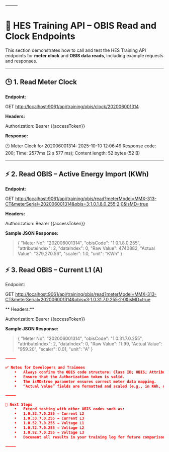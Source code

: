 ⸻

# 🔧 HES Training API – OBIS Read and Clock Endpoints

This section demonstrates how to call and test the HES Training API endpoints for **meter clock** and **OBIS data reads**, including example requests and responses.

---

## 🕒 1. Read Meter Clock

**Endpoint:**

GET [http://localhost:9061/api/training/obis/clock/202006001314](https://)

**Headers:**

Authorization: Bearer {{accessToken}}

**Response:**

🕒 Meter Clock for 202006001314: 2025-10-10 12:06:49
Response code: 200; Time: 2577ms (2 s 577 ms); Content length: 52 bytes (52 B)

---

## ⚡ 2. Read OBIS – Active Energy Import (KWh)

**Endpoint:**

GET [http://localhost:9061/api/training/obis/read?meterModel=MMX-313-CT&meterSerial=202006001314&obis=3;1.0.1.8.0.255;2;0&isMD=true](https://)

**Headers:**

Authorization: Bearer {{accessToken}}

**Sample JSON Response:**

> {
> "Meter No": "202006001314",
> "obisCode": "1.0.1.8.0.255",
> "attributeIndex": 2,
> "dataIndex": 0,
> "Raw Value": 4740882,
> "Actual Value": "379,270.56",
> "scaler": 1.0,
> "unit": "KWh"
> }

## ⚡ 3. Read OBIS – Current L1 (A)

Endpoint:

GET [http://localhost:9061/api/training/obis/read?meterModel=MMX-313-CT&meterSerial=202006001314&obis=3;1.0.31.7.0.255;2;0&isMD=true](https://)

** Headers:**

Authorization: Bearer {{accessToken}}

**Sample JSON Response:**

> {
> "Meter No": "202006001314",
> "obisCode": "1.0.31.7.0.255",
> "attributeIndex": 2,
> "dataIndex": 0,
> "Raw Value": 11.99,
> "Actual Value": "959.20",
> "scaler": 0.01,
> "unit": "A"
> }

```json
⸻

✅ Notes for Developers and Trainees
	•	Always confirm the OBIS code structure: Class ID; OBIS; Attribute Index; Data Index.
	•	Ensure that the Authorization token is valid.
	•	The isMD=true parameter ensures correct meter data mapping.
	•	“Actual Value” fields are formatted and scaled (e.g., in KWh, A, V).

⸻

📘 Next Steps
	•	Extend testing with other OBIS codes such as:
	•	1.0.32.7.0.255 → Current L2
	•	1.0.33.7.0.255 → Current L3
	•	1.0.52.7.0.255 → Voltage L1
	•	1.0.72.7.0.255 → Voltage L2
	•	1.0.92.7.0.255 → Voltage L3
	•	Document all results in your training log for future comparison.

⸻



```

